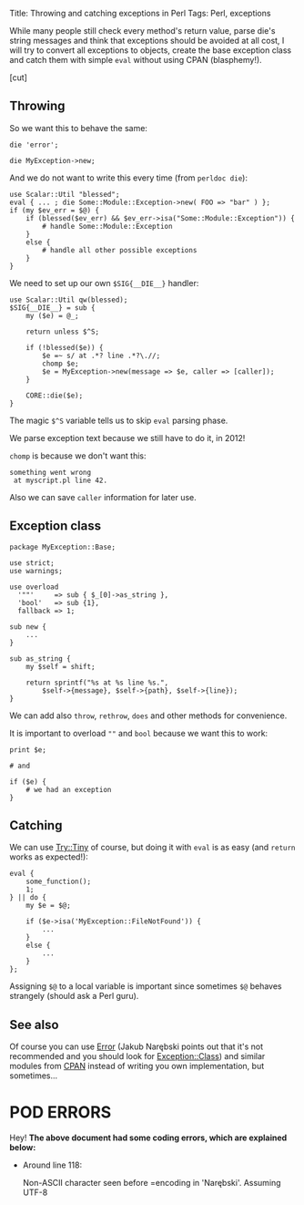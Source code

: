 Title: Throwing and catching exceptions in Perl
Tags: Perl, exceptions

While many people still check every method's return value, parse die's string
messages and think that exceptions should be avoided at all cost, I will try to
convert all exceptions to objects, create the base exception class and catch
them with simple `eval` without using CPAN (blasphemy!).

[cut]

## Throwing

So we want this to behave the same:

    die 'error';

    die MyException->new;

And we do not want to write this every time (from `perldoc die`):

    use Scalar::Util "blessed";
    eval { ... ; die Some::Module::Exception->new( FOO => "bar" ) };
    if (my $ev_err = $@) {
        if (blessed($ev_err) && $ev_err->isa("Some::Module::Exception")) {
            # handle Some::Module::Exception
        }
        else {
            # handle all other possible exceptions
        }
    }

We need to set up our own `$SIG{__DIE__}` handler:

    use Scalar::Util qw(blessed);
    $SIG{__DIE__} = sub {
        my ($e) = @_;

        return unless $^S;

        if (!blessed($e)) {
            $e =~ s/ at .*? line .*?\.//;
            chomp $e;
            $e = MyException->new(message => $e, caller => [caller]);
        }

        CORE::die($e);
    }

The magic `$^S` variable tells us to skip `eval` parsing phase.

We parse exception text because we still have to do it, in 2012!

`chomp` is because we don't want this:

    something went wrong
     at myscript.pl line 42.

Also we can save `caller` information for later use.

## Exception class

    package MyException::Base;

    use strict;
    use warnings;

    use overload
      '""'     => sub { $_[0]->as_string },
      'bool'   => sub {1},
      fallback => 1;

    sub new {
        ...
    }

    sub as_string {
        my $self = shift;

        return sprintf("%s at %s line %s.",
            $self->{message}, $self->{path}, $self->{line});
    }

We can add also `throw`, `rethrow`, `does` and other methods for convenience.

It is important to overload `""` and `bool` because we want this to work:

    print $e;

    # and

    if ($e) {
        # we had an exception
    }

## Catching

We can use [Try::Tiny](https://metacpan.org/pod/Try::Tiny) of course, but doing it with `eval` is as easy (and
`return` works as expected!):

    eval {
        some_function();
        1;
    } || do {
        my $e = $@;

        if ($e->isa('MyException::FileNotFound')) {
            ...
        }
        else {
            ...
        }
    };

Assigning `$@` to a local variable is important since sometimes `$@` behaves
strangely (should ask a Perl guru).

## See also

Of course you can use [Error](https://metacpan.org/pod/Error) (Jakub Narębski points out that it's not
recommended and you should look for [Exception::Class](https://metacpan.org/pod/Exception::Class)) and similar modules
from [CPAN](https://metacpan.org/pod/CPAN) instead of writing you own implementation, but sometimes...

# POD ERRORS

Hey! **The above document had some coding errors, which are explained below:**

- Around line 118:

    Non-ASCII character seen before =encoding in 'Narębski'. Assuming UTF-8
